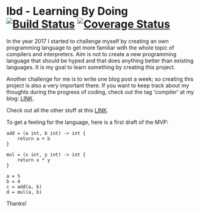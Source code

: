 # lbd - Learning By Doing [![Build Status](https://travis-ci.com/BenchR267/lbd.svg?token=WNxuwTZtUpQ6tQUcVhqK&branch=master)](https://travis-ci.com/BenchR267/lbd) [![Coverage Status](https://coveralls.io/repos/github/BenchR267/lbd/badge.svg?branch=master)](https://coveralls.io/github/BenchR267/lbd?branch=master)

In the year 2017 I started to challenge myself by creating an own programming language to get more familiar with the whole topic of compilers and interpreters. Aim is not to create a new programming language that should be hyped and that does anything better than existing languages. It is my goal to learn something by creating this project.

Another challenge for me is to write one blog post a week; so creating this project is also a very important there. If you want to keep track about my thoughts during the progress of coding, check out the tag 'compiler' at my blog: [LINK](https://blog.benchr.me/tags/compiler/).

Check out all the other stuff at this [LINK](https://blog.benchr.me/).

To get a feeling for the language, here is a first draft of the MVP:
```
add = (a int, b int) -> int {
	return a + b
}

mul = (x int, y int) -> int {
	return x * y
}

a = 5
b = 4
c = add(a, b)
d = mul(a, b)
```

Thanks!
